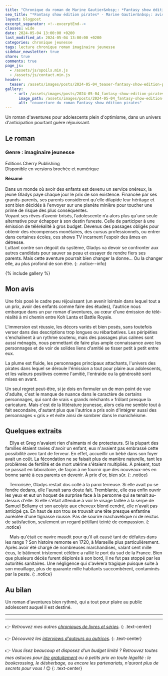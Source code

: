 ```yaml
---
title: "Chronique du roman de Marine Gautier&nbsp;: *Fantasy show édition pirates*"
seo_title: "*Fantasy show édition pirates* - Marine Gautier&nbsp;: avis de lecture"
layout: blogpost
excerpt_separator: <!--excerptEnd-->
classes: wide
date: 2024-05-04 13:00:00 +0200
last_modified_at: 2024-05-04 13:00:00 +0200
categories: chronique jeunesse
tags: lecture chronique roman imaginaire jeunesse
sidebar_newsletter: true
share: true
comments: true
page_js:
  - /assets/js/spoils.min.js
  - /assets/js/contact.min.js
header:
  teaser: /assets/images/posts/2024-05-04_teaser-fantasy-show-edition-pirates.webp
gallery:
    - url: /assets/images/posts/2024-05-04_fantasy-show-edition-pirates-cover.webp
      image_path: /assets/images/posts/2024-05-04_fantasy-show-edition-pirates-cover.webp
      alt: "couverture du roman Fantasy show édition pirates"
---
```

Un roman d'aventures pour adolescents plein d'optimisme, dans un univers d'anticipation pourtant guère réjouissant.
<!--excerptEnd-->


## Le roman

### Genre&nbsp;: imaginaire jeunesse

Éditions Cherry Publishing<br />
Disponible en versions brochée et numérique

**Résumé**<br />
<br />Dans un monde où avoir des enfants est devenu un service onéreux, la jeune Gladys paye chaque jour le prix de son existence. Financée par ses grands-parents, ses parents considèrent qu'elle dilapide leur héritage et sont bien décidés à l'envoyer sur une planète minière pour toucher une prime de risque des plus conséquentes.<br/>
Voyant ses rêves d’avenir brisés, l’adolescente n’a alors plus qu'une seule alternative pour échapper à son destin funeste. Celle de participer à une émission de téléréalité à gros budget. Devenus des passages obligés pour obtenir des récompenses monétaires, des cursus professionnels, ou entrer dans certaines écoles, ces shows TV incarnent l'espoir des âmes en détresse.<br/>
Luttant contre son dégoût du système, Gladys va devoir se confronter aux autres candidats pour sauver sa peau et essayer de rendre fiers ses parents. Mais cette aventure pourrait bien changer la donne&hellip; Ou la changer elle, au plus profond de son être.
{: .notice--info}

{% include gallery %}


## Mon avis

Une fois posé le cadre peu réjouissant (un avenir lointain dans lequel tout a un prix, avoir des enfants comme faire des études), l'autrice nous embarque dans un pur roman d'aventures, au c&oelig;ur d'une émission de télé-réalité à mi chemin entre Koh Lanta et Battle Royale.

L'immersion est réussie, les décors variés et bien posés, sans toutefois verser dans des descriptions trop longues ou rébarbatives. Les péripéties s'enchaînent à un rythme soutenu, mais des passages plus calmes sont aussi ménagés, nous permettant de faire plus ample connaissance avec les personnages et de voir de solides liens d'amitié se tisser petit à petit entre eux.

La plume est fluide, les personnages principaux attachants, l'univers des pirates dans lequel se déroule l'émission a tout pour plaire aux adolescents, et les valeurs positives comme l'amitié, l'entraide ou la générosité sont mises en avant.

Un seul regret peut-être, si je dois en formuler un de mon point de vue d'adulte, c'est le manque de nuance dans le caractère de certains personnages, qui sont de vrais &laquo;&nbsp;grands méchants&nbsp;&raquo; frôlant presque la caricature. Mais c'est de la littérature jeunesse, alors cela me semble tout à fait secondaire, d'autant plus que l'autrice a pris soin d'intégrer aussi des personnages &laquo;&nbsp;gris&nbsp;&raquo; et évite ainsi de sombrer dans le manichéisme.


## Quelques extraits

<span style="margin-left: 1em;"></span>Ellya et Greg n'avaient rien d'aimants ni de protecteurs. Si la plupart des familles étaient ravies d'avoir un enfant, eux n'avaient pas embrassé cette possibilité avec tant de ferveur. En effet, accueillir un bébé dans son foyer avait un coût. La fécondation ne se faisait plus de manière naturelle, tant les problèmes de fertilité et de mort utérine s'étaient multipliés. À présent, tout se passait en laboratoire, de façon à ne fournir que des nouveaux-nés en bonne santé à ces parents en devenir. À prix d'or, bien sûr.
{: .notice}

<span style="margin-left: 1em;"></span>Terrorisée, Gladys restait dos collé à la paroi terreuse. Si elle avait pu se fondre dedans, elle l'aurait sans doute fait. Tremblante, elle osa enfin ouvrir les yeux et eut un hoquet de surprise face à la personne qui se tenait au-dessus d'elle. Si elle s'était attendue à voir le visage taillée à la serpe de Samuel Bellamy et son acolyte aux cheveux blond cendré, elle n'avait pas anticipé ça. En haut de son trou se trouvait une tête presque enfantine auréolée d'une tignasse rousse. Pas de sourire machavélique ni de reictus de satisfaction, seulement un regard pétillant teinté de compassion.
{: .notice}

<span style="margin-left: 1em;"></span>Mais qu'était ce navire maudit pour qu'il ait causé tant de défaites dans les rangs&nbsp;? Son histoire remonte en 1720, à Marseille plus particulièrement. Après avoir été chargé de nombreuses marchandises, valant cent mille écus, le bâtiment tristement célèbre a rallié le port du sud de la France. Bien que plusieurs décès furent déplorés à son bord, il ne fut pas stoppé par les autorités sanitaires. Une négligence qui s'avèrera tragique puisque suite à son mouillage, plus de quarante mille habitants succombèrent, contaminés par la peste.
{: .notice}



## Au bilan

Un roman d'aventures bien rythmé, qui a tout pour plaire au public adolescent auquel il est destiné.

---
---
👉 *Retrouvez mes autres [chroniques de livres et séries](/blog/tags#chronique).*
{: .text-center}

👉 *Découvrez les [interviews d'auteurs ou autrices](/blog/tags#interview).*
{: .text-center}

👉 *Vous lisez beaucoup et disposez d'un budget limité&nbsp;? Retrouvez toutes mes astuces pour [lire gratuitement](/lecture/2022/08/22/lire-gratuitement.html) ou à petits prix en toute légalité&nbsp;: le bookcrossing, le désherbage, ou encore les partenariats, n'auront plus de secrets pour vous&nbsp;!* 😉
{: .text-center}